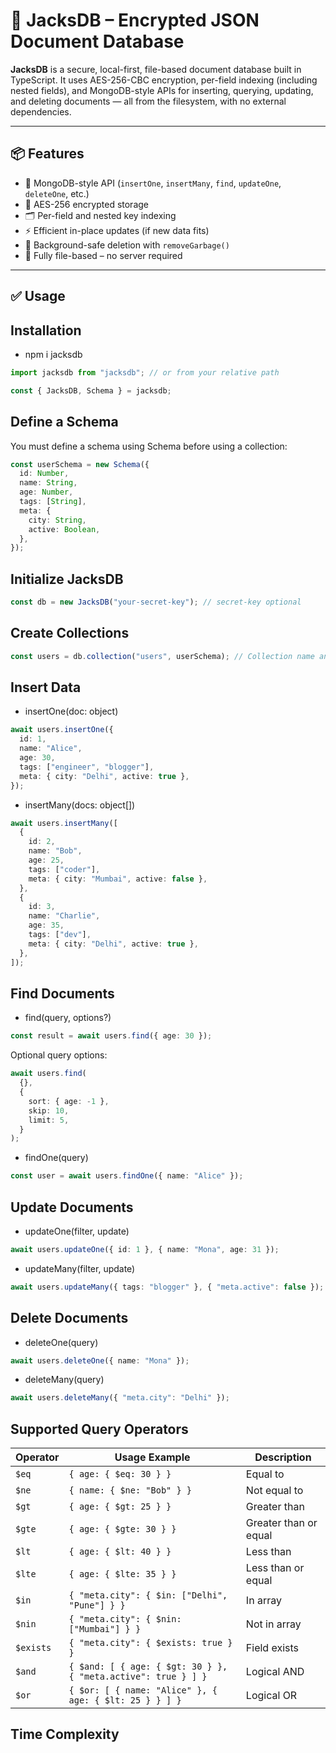 # 🧩 JacksDB – Encrypted JSON Document Database

**JacksDB** is a secure, local-first, file-based document database built in TypeScript. It uses AES-256-CBC encryption, per-field indexing (including nested fields), and MongoDB-style APIs for inserting, querying, updating, and deleting documents — all from the filesystem, with no external dependencies.

---

## 📦 Features

- 🧩 MongoDB-style API (`insertOne`, `insertMany`, `find`, `updateOne`, `deleteOne`, etc.)
- 🔐 AES-256 encrypted storage
- 🗂️ Per-field and nested key indexing
- ⚡ Efficient in-place updates (if new data fits)
- 🧼 Background-safe deletion with `removeGarbage()`
- 📁 Fully file-based – no server required

---

## ✅ Usage

## Installation

- npm i jacksdb

```ts
import jacksdb from "jacksdb"; // or from your relative path

const { JacksDB, Schema } = jacksdb;
```

## Define a Schema

You must define a schema using Schema before using a collection:

```ts
const userSchema = new Schema({
  id: Number,
  name: String,
  age: Number,
  tags: [String],
  meta: {
    city: String,
    active: Boolean,
  },
});
```

## Initialize JacksDB

```ts
const db = new JacksDB("your-secret-key"); // secret-key optional
```

## Create Collections

```ts
const users = db.collection("users", userSchema); // Collection name and schema
```

## Insert Data

- insertOne(doc: object)

```ts
await users.insertOne({
  id: 1,
  name: "Alice",
  age: 30,
  tags: ["engineer", "blogger"],
  meta: { city: "Delhi", active: true },
});
```

- insertMany(docs: object[])

```ts
await users.insertMany([
  {
    id: 2,
    name: "Bob",
    age: 25,
    tags: ["coder"],
    meta: { city: "Mumbai", active: false },
  },
  {
    id: 3,
    name: "Charlie",
    age: 35,
    tags: ["dev"],
    meta: { city: "Delhi", active: true },
  },
]);
```

## Find Documents

- find(query, options?)

```ts
const result = await users.find({ age: 30 });
```

Optional query options:

```ts
await users.find(
  {},
  {
    sort: { age: -1 },
    skip: 10,
    limit: 5,
  }
);
```

- findOne(query)

```ts
const user = await users.findOne({ name: "Alice" });
```

## Update Documents

- updateOne(filter, update)

```ts
await users.updateOne({ id: 1 }, { name: "Mona", age: 31 });
```

- updateMany(filter, update)

```ts
await users.updateMany({ tags: "blogger" }, { "meta.active": false });
```

## Delete Documents

- deleteOne(query)

```ts
await users.deleteOne({ name: "Mona" });
```

- deleteMany(query)

```ts
await users.deleteMany({ "meta.city": "Delhi" });
```

## Supported Query Operators

| Operator  | Usage Example                                                 | Description           |
| --------- | ------------------------------------------------------------- | --------------------- |
| `$eq`     | `{ age: { $eq: 30 } }`                                        | Equal to              |
| `$ne`     | `{ name: { $ne: "Bob" } }`                                    | Not equal to          |
| `$gt`     | `{ age: { $gt: 25 } }`                                        | Greater than          |
| `$gte`    | `{ age: { $gte: 30 } }`                                       | Greater than or equal |
| `$lt`     | `{ age: { $lt: 40 } }`                                        | Less than             |
| `$lte`    | `{ age: { $lte: 35 } }`                                       | Less than or equal    |
| `$in`     | `{ "meta.city": { $in: ["Delhi", "Pune"] } }`                 | In array              |
| `$nin`    | `{ "meta.city": { $nin: ["Mumbai"] } }`                       | Not in array          |
| `$exists` | `{ "meta.city": { $exists: true } }`                          | Field exists          |
| `$and`    | `{ $and: [ { age: { $gt: 30 } }, { "meta.active": true } ] }` | Logical AND           |
| `$or`     | `{ $or: [ { name: "Alice" }, { age: { $lt: 25 } } ] }`        | Logical OR            |

## Time Complexity

